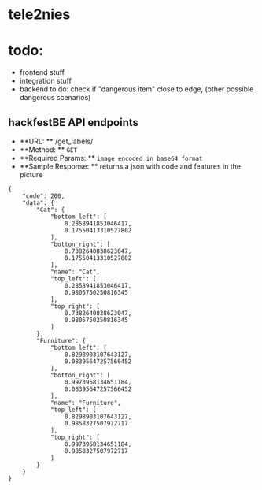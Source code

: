 # tele2nies

# todo: 
* frontend stuff
* integration stuff
* backend to do: check if "dangerous item" close to edge, (other possible dangerous scenarios)

## hackfestBE API endpoints
* **URL: ** /get_labels/
* **Method: ** `GET`
* **Required Params: ** `image encoded in base64 format`
* **Sample Response: **  returns a json with code and features in the picture
```
{
    "code": 200,
    "data": {
        "Cat": {
            "bottom_left": [
                0.2858941853046417,
                0.17550413310527802
            ],
            "botton_right": [
                0.7382640838623047,
                0.17550413310527802
            ],
            "name": "Cat",
            "top_left": [
                0.2858941853046417,
                0.9805750250816345
            ],
            "top_right": [
                0.7382640838623047,
                0.9805750250816345
            ]
        },
        "Furniture": {
            "bottom_left": [
                0.8298903107643127,
                0.08395647257566452
            ],
            "botton_right": [
                0.9973958134651184,
                0.08395647257566452
            ],
            "name": "Furniture",
            "top_left": [
                0.8298903107643127,
                0.9858327507972717
            ],
            "top_right": [
                0.9973958134651184,
                0.9858327507972717
            ]
        }
    }
}
```

